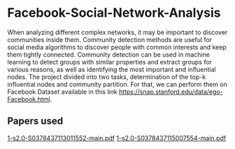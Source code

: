 # Facebook-Social-Network-Analysis
  When analyzing different complex networks, it may be important
to discover communities inside them. Community detection methods 
are useful for social media algorithms to discover people with 
common interests and keep them tightly connected. Community detection
can be used in machine learning to detect groups with similar properties
and extract groups for various reasons, as well as identifying the most 
important and influential nodes.
The project divided into two tasks, determination of the top-k influential
nodes and community partition. For that, we can perform them on Facebook 
Dataset available in this link https://snap.stanford.edu/data/ego-Facebook.html.
## Papers used
[1-s2.0-S0378437113011552-main.pdf](https://github.com/hassanInfo/Facebook-Social-Network-Analysis/files/9278203/1-s2.0-S0378437113011552-main.pdf)
[1-s2.0-S0378437115007554-main.pdf](https://github.com/hassanInfo/Facebook-Social-Network-Analysis/files/9278205/1-s2.0-S0378437115007554-main.pdf)
